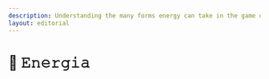 ```yaml
---
description: Understanding the many forms energy can take in the game of $CHOICES.
layout: editorial
---
```


# 🐞 𝙴𝚗𝚎𝚛𝚐𝚒𝚊

<mark style="color:green;"></mark>
